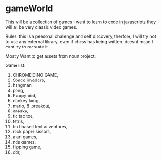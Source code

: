 # gameWorld

This will be a collection of games I want to learn to code in javascriptz they will all be very classic video games.

Rules: this is a peesonal challenge and self discovery, therfore, I will try not to use any external library, even if chess has being written. doesnt mean I cant try to recreate it.

Mostly Want to get assets from noun project.

Game list:

1. CHROME DINO GAME,
2. Space invaders,
3. hangman,
4. pong,
5. Flappy bird,
6. donkey kong,
7. mario,
8 .breakout,
9. sneaky,
10. tic tac toe,
11. tetris,
12. text based text adventures,
13. rock paper sissors,
14. atari games,
15. nds games,
16. flipping game,
17. ddr,
